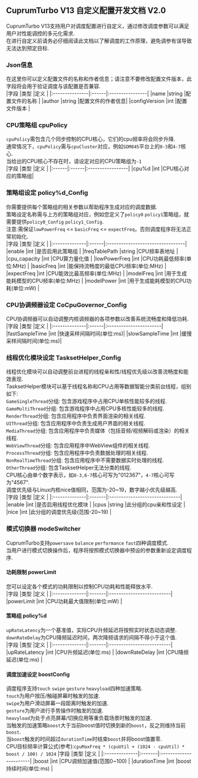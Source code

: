 ## CuprumTurbo V13 自定义配置开发文档 V2.0  
CuprumTurbo V13支持用户对调度配置进行自定义，通过修改调度参数可以满足用户对性能调控的多元化需求.  
在进行自定义前请务必仔细阅读此文档以了解调度的工作原理，避免调参有误导致无法达到预定目标.  
### Json信息  
在这里你可以定义配置文件的名称和作者信息；请注意不要修改配置文件版本，此字段将会用于验证调度与该配置是否兼容.  
|字段            |类型    |定义             |
|:---------------|:------|:----------------|
|name            |string |配置文件的名称    |
|author          |string |配置文件的作者信息|
|configVersion   |int    |配置文件版本     |
### CPU策略组 cpuPolicy  
`cpuPolicy`需包含几个同步控制的CPU核心，它们的cpu频率将会同步升降.  
通常情况下，`cpuPolicy`需与`cpuCluster`对应，例如`SDM845`平台上的`0-3`和`4-7`核心.  
当给出的CPU核心不存在时，请设定对应的CPU策略组为`-1`  
|字段   |类型   |定义               |
|:------|:------|:-----------------|
|cpu%d  |int    |CPU核心对应的策略组|
### 策略组设定 policy%d_Config  
你需要提供每个策略组的相关参数以帮助程序生成对应的调度数据.  
策略设定名称需与上方的策略组对应，例如您定义了`policy0` `policy1`策略组，就需要提供`policy0_Config` `policy1_Config`.  
注意:需保证`lowPowerFreq` <= `basicFreq` <= `expectFreq`，否则调度程序将无法正常初始化.  
|字段           |类型    |定义                              |
|:--------------|:------|:---------------------------------|
|enable         |int    |是否启用此策略组                   |
|freqTablePath  |string |CPU频率表地址                      |
|cpu_capacity   |int    |CPU算力量化值                      |
|lowPowerFreq   |int    |CPU功耗最低频率(单位:MHz)           |
|basicFreq      |int    |能保持流畅度的最低CPU频率(单位:MHz) |
|expectFreq     |int    |CPU能效比最高频率(单位:MHz)         |
|modelFreq      |int    |用于生成能耗模型的CPU频率(单位:MHz) |
|modelPower     |int    |用于生成能耗模型的CPU功耗(单位:mW)  |
### CPU协调频器设定 CoCpuGovernor_Config  
CPU协调频器可以自动调整内核调频器的各项参数以改善系统流畅度和降低功耗.  
|字段           |类型    |定义                   |
|:--------------|:------|:-----------------------|
|fastSampleTime |int    |快速采样间隔时间(单位:ms)|
|slowSampleTime |int    |缓慢采样间隔时间(单位:ms)|
### 线程优化模块设定 TasksetHelper_Config  
线程优化模块可以自动调整前台进程的线程亲和性/线程优先级以改善流畅度和能效表现.  
TasksetHelper模块可以基于线程名称和CPU占用等数据智能分类前台线程，组别如下:  
`GameSingleThread`分组: 包含游戏程序中占用CPU单核性能较多的线程.  
`GameMultiThread`分组: 包含游戏程序中占用CPU多核性能较多的线程.  
`RenderThread`分组: 包含应用程序中负责界面渲染的相关线程.  
`UIThread`分组: 包含应用程序中负责生成用户界面的相关线程.  
`MediaThread`分组: 包含应用程序中负责媒体（包括音频/视频解码或渲染）的相关线程.  
`WebViewThread`分组: 包含应用程序中WebView组件的相关线程.  
`ProcessThread`分组: 包含应用程序中负责数据处理的相关线程.  
`NonRealTimeThread`分组: 包含应用程序中不需要数据实时处理的线程.  
`OtherThread`分组: 包含TasksetHelper无法分类的线程.  
CPU核心由单个数字表示，如`0-3,6-7`核心可写为"012367"，`4-7`核心可写为"4567".  
调度优先级与Linux内核nice值相同，范围为-20~19，数字越小优先级越高.  
|字段           |类型     |定义                           |
|:--------------|:-------|:------------------------------|
|enable         |int     |是否启用线程优化模块            |
|cpus           |string  |此分组的cpu亲和性设定           |
|nice           |int     |此分组的调度优先级(范围-20~19)  |
### 模式切换器 modeSwitcher  
CuprumTurbo支持`powersave` `balance` `performance` `fast`四种调度模式.  
当用户进行模式切换操作后，程序将按照模式切换器中预设的参数重新设定调度程序.  
#### 功耗限制 powerLimit  
您可以设定各个模式的功耗限制以控制CPU功耗和性能释放水平.  
|字段           |类型     |定义                      |
|:--------------|:-------|:--------------------------|
|powerLimit     |int     |CPU功耗最大值限制(单位:mW)  |
#### 策略组 policy%d  
`upRateLatency`为一个基准值，实际CPU升频延迟将按照实时状态动态调整.  
`downRateDelay`为CPU降频延迟时间，两次降频请求的间隔不得小于这个值.  
|字段           |类型     |定义                      |
|:--------------|:-------|:--------------------------|
|upRateLatency  |int     |CPU升频延迟(单位:ms)       |
|downRateDelay  |int     |CPU降频延迟(单位:ms)       |
#### 调度加速设定 boostConfig  
调度程序支持`touch` `swipe` `gesture` `heavyload`四种加速策略.  
`touch`为用户按压/触碰屏幕时触发的加速.  
`swipe`为用户滑动屏幕一段距离时触发的加速.  
`gesture`为用户进行手势操作时触发的加速.  
`heavyload`为处于点亮屏幕/切换应用等重负载场景时触发的加速.  
当触发的加速策略`boost`大于当前boost值时切换到新的`boost`，反之则维持当前`boost`.  
当`boost`触发的时间超过`durationTime`时结束`boost`并将boost值置零.  
CPU目标频率计算公式(参考):`cpuMaxFreq * (cpuUtil + (1024 - cpuUtil) * boost / 100) / 1024`
|字段           |类型     |定义                    |
|:--------------|:-------|:-----------------------|
|boost          |int     |CPU调频加速值(范围0~100) |
|durationTime   |int     |boost持续时间(单位:ms)   |
